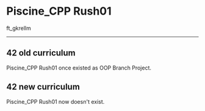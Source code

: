 # Piscine_CPP Rush01

ft_gkrellm


---


## 42 old curriculum

Piscine_CPP Rush01 once existed as OOP Branch Project.  

## 42 new curriculum

Piscine_CPP Rush01 now doesn't exist.  

